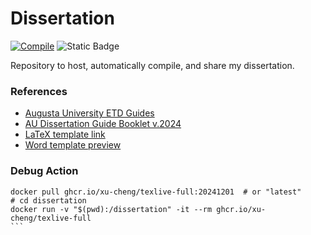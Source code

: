 # Dissertation


[![Compile](https://github.com/nkrusch/thesis/actions/workflows/compile.yaml/badge.svg)](https://github.com/nkrusch/thesis/actions/workflows/compile.yaml)
![Static Badge](https://img.shields.io/badge/draft-FF4081?style=flat-square&logo=%20&logoColor=ffffff&label=Status&labelColor=333333)

Repository to host, automatically compile, and share my dissertation.


### References

* [Augusta University ETD Guides](https://guides.augusta.edu/etd)
* [AU Dissertation Guide Booklet v.2024](https://augustauniversity.app.box.com/s/vj0ygpy8tvyqmsbae8y0qp9767ta7jb9)
* [LaTeX template link](https://github.com/aubertc/au_ccs_dissertation_template/)
* [Word template preview](https://augustauniversity.box.com/s/jcdajhkgoeedza3aabeb9x1fer8dv84t)

### Debug Action

````
docker pull ghcr.io/xu-cheng/texlive-full:20241201  # or "latest"
# cd dissertation
docker run -v "$(pwd):/dissertation" -it --rm ghcr.io/xu-cheng/texlive-full
```
